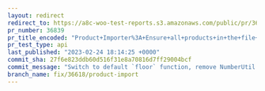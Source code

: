 ```yaml
---
layout: redirect
redirect_to: https://a8c-woo-test-reports.s3.amazonaws.com/public/pr/36839/api/index.html
pr_number: 36839
pr_title_encoded: "Product+Importer%3A+Ensure+all+products+in+the+file+get+processed"
pr_test_type: api
last_published: "2023-02-24 18:14:25 +0000"
commit_sha: 27f6e823ddb60d516f31e8a70816d7ff29004bcf
commit_message: "Switch to default `floor` function, remove NumberUtil method"
branch_name: fix/36618/product-import
---
```

